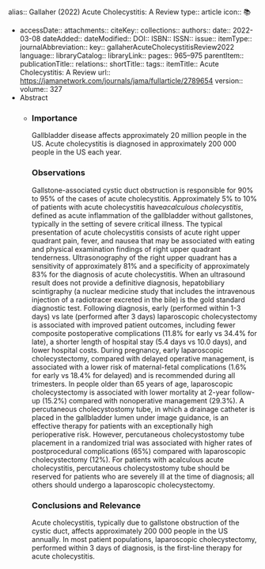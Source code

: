 alias:: Gallaher (2022) Acute Cholecystitis: A Review
type:: article
icon:: 📚

- accessDate:: 
  attachments:: 
  citeKey:: 
  collections:: 
  authors:: 
  date:: 2022-03-08
  dateAdded:: 
  dateModified:: 
  DOI:: 
  ISBN:: 
  ISSN:: 
  issue:: 
  itemType:: 
  journalAbbreviation:: 
  key:: gallaherAcuteCholecystitisReview2022
  language:: 
  libraryCatalog:: 
  libraryLink:: 
  pages:: 965–975
  parentItem:: 
  publicationTitle:: 
  relations:: 
  shortTitle:: 
  tags:: 
  itemTitle:: Acute Cholecystitis: A Review
  url:: https://jamanetwork.com/journals/jama/fullarticle/2789654
  version:: 
  volume:: 327
- Abstract
	- <h3>Importance</h3><p>Gallbladder disease affects approximately 20 million people in the US. Acute cholecystitis is diagnosed in approximately 200 000 people in the US each year.</p><h3>Observations</h3><p>Gallstone-associated cystic duct obstruction is responsible for 90% to 95% of the cases of acute cholecystitis. Approximately 5% to 10% of patients with acute cholecystitis have<i>acalculous cholecystitis</i>, defined as acute inflammation of the gallbladder without gallstones, typically in the setting of severe critical illness. The typical presentation of acute cholecystitis consists of acute right upper quadrant pain, fever, and nausea that may be associated with eating and physical examination findings of right upper quadrant tenderness. Ultrasonography of the right upper quadrant has a sensitivity of approximately 81% and a specificity of approximately 83% for the diagnosis of acute cholecystitis. When an ultrasound result does not provide a definitive diagnosis, hepatobiliary scintigraphy (a nuclear medicine study that includes the intravenous injection of a radiotracer excreted in the bile) is the gold standard diagnostic test. Following diagnosis, early (performed within 1-3 days) vs late (performed after 3 days) laparoscopic cholecystectomy is associated with improved patient outcomes, including fewer composite postoperative complications (11.8% for early vs 34.4% for late), a shorter length of hospital stay (5.4 days vs 10.0 days), and lower hospital costs. During pregnancy, early laparoscopic cholecystectomy, compared with delayed operative management, is associated with a lower risk of maternal-fetal complications (1.6% for early vs 18.4% for delayed) and is recommended during all trimesters. In people older than 65 years of age, laparoscopic cholecystectomy is associated with lower mortality at 2-year follow-up (15.2%) compared with nonoperative management (29.3%). A percutaneous cholecystostomy tube, in which a drainage catheter is placed in the gallbladder lumen under image guidance, is an effective therapy for patients with an exceptionally high perioperative risk. However, percutaneous cholecystostomy tube placement in a randomized trial was associated with higher rates of postprocedural complications (65%) compared with laparoscopic cholecystectomy (12%). For patients with acalculous acute cholecystitis, percutaneous cholecystostomy tube should be reserved for patients who are severely ill at the time of diagnosis; all others should undergo a laparoscopic cholecystectomy.</p><h3>Conclusions and Relevance</h3><p>Acute cholecystitis, typically due to gallstone obstruction of the cystic duct, affects approximately 200 000 people in the US annually. In most patient populations, laparoscopic cholecystectomy, performed within 3 days of diagnosis, is the first-line therapy for acute cholecystitis.</p>
